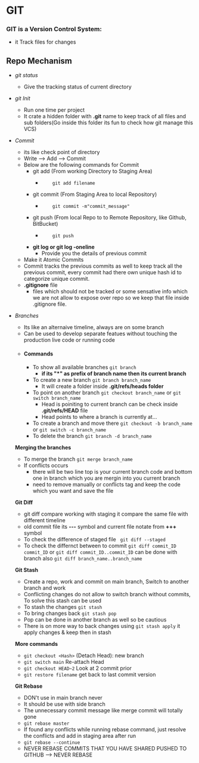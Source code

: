 # GIT

### GIT is a Version Control System:
- it Track files for changes

## Repo Mechanism
   - *git status*
      - Give the tracking status of current directory


   - *git Init*
      - Run one time per project
      - It crate a hidden folder with **.git** name to keep track of all files and sub folders(Go inside this folder its fun to check how git manage this VCS)

   - *Commit*
      - its like check point of directory
      - Write --> Add --> Commit
      - Below are the following commands for Commit
         - git add  (From working Directory to Staging Area)
            - ```git 
                  git add filename
               ```
         - git commit (From Staging Area to local Repository)
            - ```git 
                  git commit -m"commit_message"
               ```
         - git push (From local Repo to to Remote Repository, like Github, BitBucket)
            - ```git 
                  git push
               ```
         - **git log or git log -oneline**
            - Provide you the details of previous commit
      - Make it Atomic Commits
      - Commit tracks the previous commits as well to keep track all the previous commit, every commit had there own unique hash id to categorize unique commit.
      - **.gitignore** file
         - files which should not be tracked or some sensative info which we are not allow to expose over repo so we keep that file inside .gitignore file.

   
   - *Branches*
      - Its like an alternaive timeline, always are on some branch
      - Can be used to develop separate featues without touching the production live code or running code 
      - #### Commands
         - To show all available branches ```git branch```
            - **if its "*" as prefix of branch name then its current branch**
         - To create a new branch ```git branch branch_name```
            - It will create a folder inside **.git/refs/heads folder**
         - To point on another branch ```git checkout branch_name``` or ```git switch branch_name```
            - Head is poiniting to current branch can be check inside **.git/refs/HEAD** file
            - Head points to where a branch is currently at...
         - To create a branch and move there ```git checkout -b branch_name``` or ```git switch -c branch_name```
         - To delete the branch ```git branch -d branch_name```

      **Merging the branches**
      - To merge the branch ```git merge branch_name```
      - If conflicts occurs
         - there will be two line top is your current branch code and bottom one in branch which you are mergin into you current branch
         - need to remove manually or conflicts tag and keep the code which you want and save the file

      **Git Diff**
      - git diff compare working with staging it compare the same file with different timeline
      - old commit file its **---** symbol and current file notate from **+++** symbol
      - To check the difference of staged file ``` git diff --staged```    
      - To check the differnct between to commit ```git diff commit_ID commit_ID``` or ```git diff commit_ID..commit_ID``` can be done with branch also ```git diff branch_name..branch_name```

      **Git Stash**
      - Create a repo, work and commit on main branch, Switch to another branch and work
      - Conflicting changes do not allow to switch branch without commits, To solve this stash can be used
      - To stash the changes ```git stash```
      - To bring changes back ```git stash pop```
      - Pop can be done in another branch as well so be cautious
      - There is on more way to back changes using ```git stash apply``` it apply changes & keep then in stash

      **More commands**
      - ```git checkout <Hash>``` (Detach Head): new branch
      - ```git switch main``` Re-attach Head
      - ```git checkout HEAD~2``` Look at 2 commit prior
      - ```git restore filename``` get back to last commit version
      

      **Git Rebase**
      - DON't use in main branch never
      - It should be use with side branch
      - The unnecessary commit message like merge commit will totally gone
      - ```git rebase master```
      - If found any conflicts while running rebase command, just resolve the conflicts and add in staging area after run
      - ```git rebase --continue```
      - NEVER REBASE COMMITS THAT YOU HAVE SHARED PUSHED TO GITHUB --> NEVER REBASE



         
